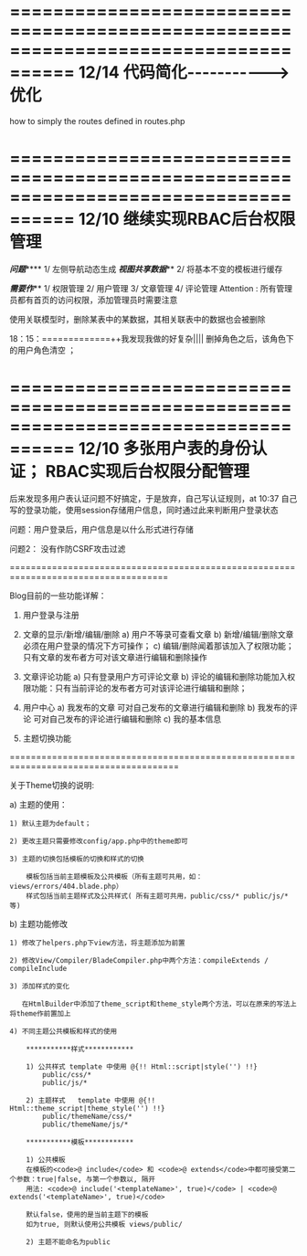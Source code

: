 ====================================================================================
12/14 代码简化-----------> 优化
====================================================================================

how to simply the routes defined in routes.php










====================================================================================
12/10 继续实现RBAC后台权限管理
====================================================================================
*******问题***********
1/ 左侧导航动态生成
   *****视图共享数据*******
2/ 将基本不变的模板进行缓存

*******需要作*********
1/ 权限管理
2/ 用户管理
3/ 文章管理
4/ 评论管理
Attention : 所有管理员都有首页的访问权限，添加管理员时需要注意

使用关联模型时，删除某表中的某数据，其相关联表中的数据也会被删除


18：15：=============++我发现我做的好复杂||||
删掉角色之后，该角色下的用户角色清空 ；


====================================================================================
12/10 多张用户表的身份认证； RBAC实现后台权限分配管理
====================================================================================
 后来发现多用户表认证问题不好搞定，于是放弃，自己写认证规则，at 10:37
 自己写的登录功能，使用session存储用户信息，同时通过此来判断用户登录状态

 问题：用户登录后，用户信息是以什么形式进行存储

 问题2： 没有作防CSRF攻击过滤



====================================================================================

Blog目前的一些功能详解：

1) 用户登录与注册

2) 文章的显示/新增/编辑/删除
    a) 用户不等录可查看文章
    b) 新增/编辑/删除文章必须在用户登录的情况下方可操作；
    c) 编辑/删除闻着那该加入了权限功能；只有文章的发布者方可对该文章进行编辑和删除操作

3) 文章评论功能
    a) 只有登录用户方可评论文章
    b) 评论的编辑和删除功能加入权限功能：只有当前评论的发布者方可对该评论进行编辑和删除；

4) 用户中心
    a) 我发布的文章
        可对自己发布的文章进行编辑和删除
    b) 我发布的评论
        可对自己发布的评论进行编辑和删除
    c) 我的基本信息

5) 主题切换功能

======================================================================================

关于Theme切换的说明:

a) 主题的使用：

    1) 默认主题为default；

    2) 更改主题只需要修改config/app.php中的theme即可

    3) 主题的切换包括模板的切换和样式的切换

        模板包括当前主题模板及公共模板（所有主题可共用，如：views/errors/404.blade.php）
        样式包括当前主题样式及公共样式( 所有主题可共用，public/css/* public/js/* 等)

b) 主题功能修改

    1) 修改了helpers.php下view方法，将主题添加为前置

    2) 修改View/Compiler/BladeCompiler.php中两个方法：compileExtends / compileInclude

    3) 添加样式的变化

       在HtmlBuilder中添加了theme_script和theme_style两个方法，可以在原来的写法上将theme作前置加上

    4) 不同主题公共模板和样式的使用

        ***********样式************

        1) 公共样式 template 中使用 @{!! Html::script|style('') !!}
            public/css/*
            public/js/*

        2) 主题样式   template 中使用 @{!! Html::theme_script|theme_style('') !!}
            public/themeName/css/*
            public/themeName/js/*

        ***********模板************

        1) 公共模板
        在模板的<code>@ include</code> 和 <code>@ extends</code>中都可接受第二个参数：true|false, 与第一个参数以, 隔开
        用法: <code>@ include('<templateName>', true)</code> | <code>@ extends('<templateName>', true)</code>

        默认false，使用的是当前主题下的模板
        如为true, 则默认使用公共模板 views/public/

        2) 主题不能命名为public